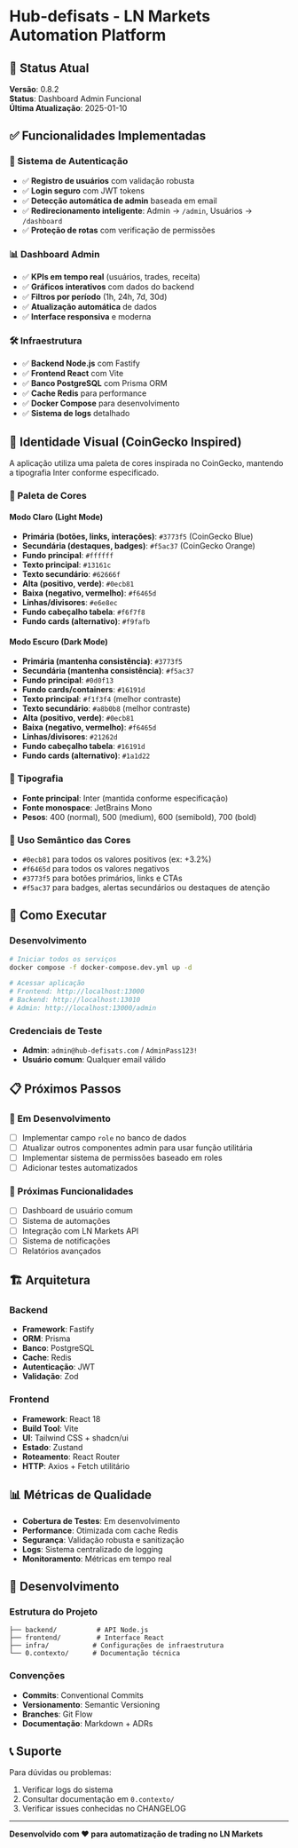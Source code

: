 # Hub-defisats - LN Markets Automation Platform

## 🎯 Status Atual

**Versão**: 0.8.2  
**Status**: Dashboard Admin Funcional  
**Última Atualização**: 2025-01-10

## ✅ Funcionalidades Implementadas

### 🔐 Sistema de Autenticação
- ✅ **Registro de usuários** com validação robusta
- ✅ **Login seguro** com JWT tokens
- ✅ **Detecção automática de admin** baseada em email
- ✅ **Redirecionamento inteligente**: Admin → `/admin`, Usuários → `/dashboard`
- ✅ **Proteção de rotas** com verificação de permissões

### 📊 Dashboard Admin
- ✅ **KPIs em tempo real** (usuários, trades, receita)
- ✅ **Gráficos interativos** com dados do backend
- ✅ **Filtros por período** (1h, 24h, 7d, 30d)
- ✅ **Atualização automática** de dados
- ✅ **Interface responsiva** e moderna

### 🛠️ Infraestrutura
- ✅ **Backend Node.js** com Fastify
- ✅ **Frontend React** com Vite
- ✅ **Banco PostgreSQL** com Prisma ORM
- ✅ **Cache Redis** para performance
- ✅ **Docker Compose** para desenvolvimento
- ✅ **Sistema de logs** detalhado

## 🎨 Identidade Visual (CoinGecko Inspired)

A aplicação utiliza uma paleta de cores inspirada no CoinGecko, mantendo a tipografia Inter conforme especificado.

### 🌈 Paleta de Cores

#### Modo Claro (Light Mode)
- **Primária (botões, links, interações)**: `#3773f5` (CoinGecko Blue)
- **Secundária (destaques, badges)**: `#f5ac37` (CoinGecko Orange)
- **Fundo principal**: `#ffffff`
- **Texto principal**: `#13161c`
- **Texto secundário**: `#62666f`
- **Alta (positivo, verde)**: `#0ecb81`
- **Baixa (negativo, vermelho)**: `#f6465d`
- **Linhas/divisores**: `#e6e8ec`
- **Fundo cabeçalho tabela**: `#f6f7f8`
- **Fundo cards (alternativo)**: `#f9fafb`

#### Modo Escuro (Dark Mode)
- **Primária (mantenha consistência)**: `#3773f5`
- **Secundária (mantenha consistência)**: `#f5ac37`
- **Fundo principal**: `#0d0f13`
- **Fundo cards/containers**: `#16191d`
- **Texto principal**: `#f1f3f4` (melhor contraste)
- **Texto secundário**: `#a8b0b8` (melhor contraste)
- **Alta (positivo, verde)**: `#0ecb81`
- **Baixa (negativo, vermelho)**: `#f6465d`
- **Linhas/divisores**: `#21262d`
- **Fundo cabeçalho tabela**: `#16191d`
- **Fundo cards (alternativo)**: `#1a1d22`

### 📝 Tipografia
- **Fonte principal**: Inter (mantida conforme especificação)
- **Fonte monospace**: JetBrains Mono
- **Pesos**: 400 (normal), 500 (medium), 600 (semibold), 700 (bold)

### 🎯 Uso Semântico das Cores
- `#0ecb81` para todos os valores positivos (ex: +3.2%)
- `#f6465d` para todos os valores negativos
- `#3773f5` para botões primários, links e CTAs
- `#f5ac37` para badges, alertas secundários ou destaques de atenção

## 🚀 Como Executar

### Desenvolvimento
```bash
# Iniciar todos os serviços
docker compose -f docker-compose.dev.yml up -d

# Acessar aplicação
# Frontend: http://localhost:13000
# Backend: http://localhost:13010
# Admin: http://localhost:13000/admin
```

### Credenciais de Teste
- **Admin**: `admin@hub-defisats.com` / `AdminPass123!`
- **Usuário comum**: Qualquer email válido

## 📋 Próximos Passos

### 🔄 Em Desenvolvimento
- [ ] Implementar campo `role` no banco de dados
- [ ] Atualizar outros componentes admin para usar função utilitária
- [ ] Implementar sistema de permissões baseado em roles
- [ ] Adicionar testes automatizados

### 🎯 Próximas Funcionalidades
- [ ] Dashboard de usuário comum
- [ ] Sistema de automações
- [ ] Integração com LN Markets API
- [ ] Sistema de notificações
- [ ] Relatórios avançados

## 🏗️ Arquitetura

### Backend
- **Framework**: Fastify
- **ORM**: Prisma
- **Banco**: PostgreSQL
- **Cache**: Redis
- **Autenticação**: JWT
- **Validação**: Zod

### Frontend
- **Framework**: React 18
- **Build Tool**: Vite
- **UI**: Tailwind CSS + shadcn/ui
- **Estado**: Zustand
- **Roteamento**: React Router
- **HTTP**: Axios + Fetch utilitário

## 📊 Métricas de Qualidade

- **Cobertura de Testes**: Em desenvolvimento
- **Performance**: Otimizada com cache Redis
- **Segurança**: Validação robusta e sanitização
- **Logs**: Sistema centralizado de logging
- **Monitoramento**: Métricas em tempo real

## 🔧 Desenvolvimento

### Estrutura do Projeto
```
├── backend/          # API Node.js
├── frontend/         # Interface React
├── infra/           # Configurações de infraestrutura
└── 0.contexto/      # Documentação técnica
```

### Convenções
- **Commits**: Conventional Commits
- **Versionamento**: Semantic Versioning
- **Branches**: Git Flow
- **Documentação**: Markdown + ADRs

## 📞 Suporte

Para dúvidas ou problemas:
1. Verificar logs do sistema
2. Consultar documentação em `0.contexto/`
3. Verificar issues conhecidas no CHANGELOG

---

**Desenvolvido com ❤️ para automatização de trading no LN Markets**
